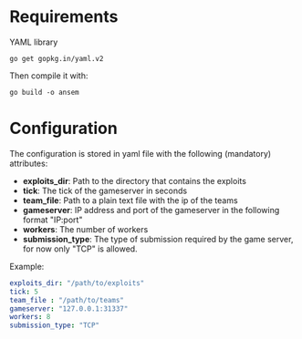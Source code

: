 # Requirements
YAML library
```
go get gopkg.in/yaml.v2
```
Then compile it with:
```
go build -o ansem 
```


# Configuration
The configuration is stored in yaml file with the following (mandatory) attributes:
* **exploits_dir**: Path to the directory that contains the exploits
* **tick**: The tick of the gameserver in seconds
* **team_file**: Path to a plain text file with the ip of the teams
* **gameserver**: IP address and port of the gameserver in the following format "IP:port"
* **workers**: The number of workers
* **submission_type**: The type of submission required by the game server, for now only "TCP" is allowed.

Example:
```yaml
exploits_dir: "/path/to/exploits"
tick: 5
team_file : "/path/to/teams"
gameserver: "127.0.0.1:31337"
workers: 8
submission_type: "TCP"
```